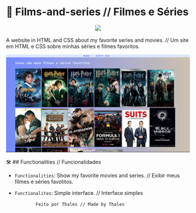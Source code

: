 # 🎥 Films-and-series // Filmes e Séries
<p align="center">
<img loading="lazy" src="http://img.shields.io/static/v1?label=STATUS&message=UNDER%20DEVELOPMENT&color=GREEN&style=for-the-badge"/>
</p>

 A website in HTML and CSS about my favorite series and movies. // Um site em HTML e CSS sobre  minhas séries e filmes favoritos.

 ![Filmes Preview](Series.png)

🛠️ ## Functionalities // Funcionalidades
- `Functionalities`: Show my favorite movies and series. // Exibir meus filmes e séries favotitos.
- `Functionalites`: Simple interface. // Interface simples 
 
              Feito por Thales // Made by Thales
